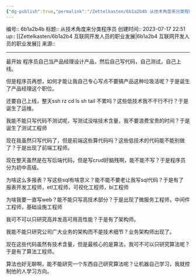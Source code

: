 ```yaml
---
{"dg-publish":true,"permalink":"/Zettelkasten/6b1a2b4b 从技术角度来分类程序员/","dgPassFrontmatter":true}
---
```


编号:: 6b1a2b4b
标题:: 从技术角度来分类程序员
创建时间:: 2023-07-17 22:51
up:: [[Zettelkasten/6b1a2b4 互联网开发人员的职业发展\|6b1a2b4 互联网开发人员的职业发展]]
来源:: 

---
最开始 程序员自己当产品经理设计产品，然后自己写代码，自己测试，自己上线。

但是程序员再想，如何才能让我自己专心写点不要搞产品这种垃圾活呢？于是诞生了产品经理这个职位。

还要自己上线，整天ssh rz cd ls sh tail 不累吗？这些低技术我不干行不行？于是诞生了运维。

我能不能只写代码不测试呢，写测试没啥技术含量，我不要浪费宝贵的时间？于是诞生了测试工程师

现在我虽然只写代码了，但是前端这些算代码吗？这些低技术的代码能不能别做了？于是出现了前端工程师。

现在整天虽然是在写后端代码，但是写crud好脑残啊，能不能不写？于是程序员分为初中高级。

为啥这么多报表？写这些sql有啥意义？能不能不要老让我写sql代码？于是有了 报表开发工程师，etl工程师，可视化工程师，bi工程师

为啥我要一直写web？能不能只写高技术部分？于是出现了微服务工程师，中间件工程师，基础设施工程师

我可不可以只研究高并发高可用高性能？于是有了架构师。

我能不能只研究公司广大业务的架构而不是技术细节？业务架构师出现了。

现在这些代码虽然有技术含量，但是最核心的是算法，我可不可以只研究算法呢？于是有了算法工程师。

算法也好无聊啊，能不能研究一个东西自己研究算法呢？让机器自己学习，我就控制他的人学习方向。